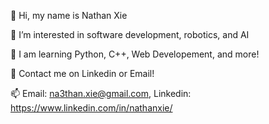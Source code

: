 👋 Hi, my name is Nathan Xie 

👀 I’m interested in software development, robotics, and AI

🌱 I am learning Python, C++, Web Developement, and more!

💞️ Contact me on Linkedin or Email!

📫 Email: na3than.xie@gmail.com, Linkedin: https://www.linkedin.com/in/nathanxie/
